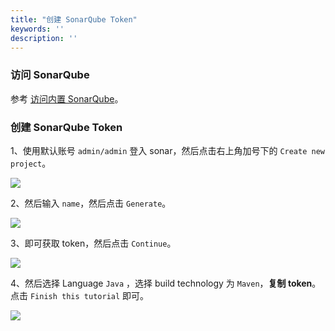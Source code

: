 ```yaml
---
title: "创建 SonarQube Token"
keywords: ''
description: ''
---
```


### 访问 SonarQube 

参考 [访问内置 SonarQube](https://docs.kubesphere.io/advanced-v2.0/zh-CN/installation/sonarqube-jenkins/)。

### 创建 SonarQube Token

1、使用默认账号 `admin/admin` 登入 sonar，然后点击右上角加号下的 `Create new project`。

![](https://pek3b.qingstor.com/kubesphere-docs/png/sonar-create.png)

2、然后输入 `name`，然后点击 `Generate`。

![](https://pek3b.qingstor.com/kubesphere-docs/png/sonar-name.png)

3、即可获取 token，然后点击 `Continue`。

![](https://pek3b.qingstor.com/kubesphere-docs/png/sonar-con.png)

4、然后选择 Language `Java` ，选择 build technology 为 `Maven`，**复制 token**。点击 `Finish this tutorial` 即可。

![](https://pek3b.qingstor.com/kubesphere-docs/png/sonar-finish.png)

